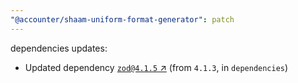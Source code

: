 ```yaml
---
"@accounter/shaam-uniform-format-generator": patch
---
```

dependencies updates:
  - Updated dependency [`zod@4.1.5` ↗︎](https://www.npmjs.com/package/zod/v/4.1.5) (from `4.1.3`, in `dependencies`)
